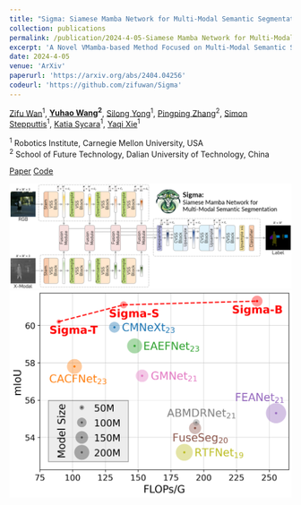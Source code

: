 ```yaml
---
title: "Sigma: Siamese Mamba Network for Multi-Modal Semantic Segmentation"
collection: publications
permalink: /publication/2024-4-05-Siamese Mamba Network for Multi-Modal Semantic Segmentation
excerpt: 'A Novel VMamba-based Method Focused on Multi-Modal Semantic Segmentation.'
date: 2024-4-05
venue: 'ArXiv'
paperurl: 'https://arxiv.org/abs/2404.04256'
codeurl: 'https://github.com/zifuwan/Sigma'
---
```

[Zifu Wan](https://zifuwan.github.io/)<sup>1</sup>, **[Yuhao Wang](https://924973292.github.io//)<sup>2</sup>**, [Silong Yong](https://silongyong.github.io/)<sup>1</sup>, [Pingping Zhang](https://scholar.google.com/citations?user=MfbIbuEAAAAJ&hl=zh-CN)<sup>2</sup>, [Simon Stepputtis](https://simonstepputtis.com/)<sup>1</sup>, [Katia Sycara](https://scholar.google.com/citations?user=VWv6a9kAAAAJ&hl=en)<sup>1</sup>, [Yaqi Xie](https://yaqi-xie.me/)<sup>1

<sup>1</sup>  Robotics Institute, Carnegie Mellon University, USA  
<sup>2</sup>  School of Future Technology, Dalian University of Technology, China

[Paper](https://arxiv.org/abs/2404.04256)
[Code](https://github.com/zifuwan/Sigma)

![sigma.png](..%2Fimages%2Fsigma.png)
![overall_flops.png](..%2Fimages%2Foverall_flops.png)